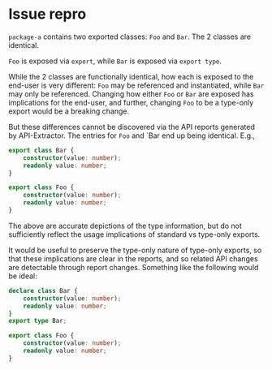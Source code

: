 # Issue repro

`package-a` contains two exported classes: `Foo` and `Bar`.
The 2 classes are identical.

`Foo` is exposed via `export`, while `Bar` is exposed via `export type`.

While the 2 classes are functionally identical, how each is exposed to the end-user is very different: `Foo` may be referenced and instantiated, while `Bar` may only be referenced.
Changing how either `Foo` or `Bar` are exposed has implications for the end-user, and further, changing `Foo` to be a type-only export would be a breaking change.

But these differences cannot be discovered via the API reports generated by API-Extractor.
The entries for `Foo` and `Bar end up being identical.
E.g.,

```typescript
export class Bar {
	constructor(value: number);
	readonly value: number;
}

export class Foo {
	constructor(value: number);
	readonly value: number;
}
```

The above are accurate depictions of the type information, but do not sufficiently reflect the usage implications of standard vs type-only exports.

It would be useful to preserve the type-only nature of type-only exports, so that these implications are clear in the reports, and so related API changes are detectable through report changes.
Something like the following would be ideal:

```typescript
declare class Bar {
	constructor(value: number);
	readonly value: number;
}
export type Bar;

export class Foo {
	constructor(value: number);
	readonly value: number;
}
```
